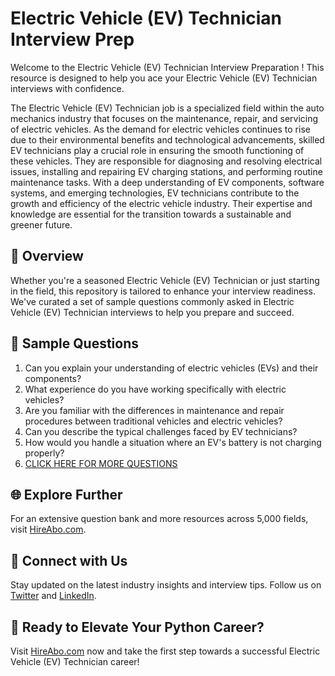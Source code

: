 # Electric Vehicle (EV) Technician Interview Prep

Welcome to the Electric Vehicle (EV) Technician Interview Preparation ! This resource is designed to help you ace your Electric Vehicle (EV) Technician interviews with confidence.

The Electric Vehicle (EV) Technician job is a specialized field within the auto mechanics industry that focuses on the maintenance, repair, and servicing of electric vehicles. As the demand for electric vehicles continues to rise due to their environmental benefits and technological advancements, skilled EV technicians play a crucial role in ensuring the smooth functioning of these vehicles. They are responsible for diagnosing and resolving electrical issues, installing and repairing EV charging stations, and performing routine maintenance tasks. With a deep understanding of EV components, software systems, and emerging technologies, EV technicians contribute to the growth and efficiency of the electric vehicle industry. Their expertise and knowledge are essential for the transition towards a sustainable and greener future.

## 🚀 Overview

Whether you're a seasoned Electric Vehicle (EV) Technician or just starting in the field, this repository is tailored to enhance your interview readiness. We've curated a set of sample questions commonly asked in Electric Vehicle (EV) Technician interviews to help you prepare and succeed.

## 📝 Sample Questions

1. Can you explain your understanding of electric vehicles (EVs) and their components?
2. What experience do you have working specifically with electric vehicles?
3. Are you familiar with the differences in maintenance and repair procedures between traditional vehicles and electric vehicles?
4. Can you describe the typical challenges faced by EV technicians?
5. How would you handle a situation where an EV's battery is not charging properly?
6. [CLICK HERE FOR MORE QUESTIONS](https://hireabo.com/job/12_4_6/Electric%20Vehicle%20EV%20Technician)

## 🌐 Explore Further

For an extensive question bank and more resources across 5,000 fields, visit [HireAbo.com](https://www.hireabo.com).

## 📱 Connect with Us

Stay updated on the latest industry insights and interview tips. Follow us on [Twitter](https://twitter.com/hireabo) and [LinkedIn](https://www.linkedin.com/in/hire-abo-3609972a8/).

## 🚀 Ready to Elevate Your Python Career?

Visit [HireAbo.com](https://www.hireabo.com) now and take the first step towards a successful Electric Vehicle (EV) Technician career!